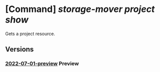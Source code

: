 # [Command] _storage-mover project show_

Gets a project resource.

## Versions

### [2022-07-01-preview](/Resources/mgmt-plane/L3N1YnNjcmlwdGlvbnMve30vcmVzb3VyY2Vncm91cHMve30vcHJvdmlkZXJzL21pY3Jvc29mdC5zdG9yYWdlbW92ZXIvc3RvcmFnZW1vdmVycy97fS9wcm9qZWN0cy97fQ==/2022-07-01-preview.xml) **Preview**

<!-- mgmt-plane /subscriptions/{}/resourcegroups/{}/providers/microsoft.storagemover/storagemovers/{}/projects/{} 2022-07-01-preview -->

